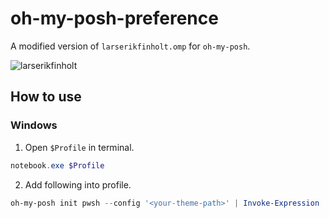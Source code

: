# oh-my-posh-preference
A modified version of `larserikfinholt.omp` for `oh-my-posh`.

![larserikfinholt](https://github.com/UPIMMUNITY/oh-my-posh-preference/assets/77432836/ccd0688a-49ab-4862-baf2-1aa24f947ba1)

## How to use

### Windows

1. Open `$Profile` in terminal.
```powershell
notebook.exe $Profile
```

2. Add following into profile.
```powershell
oh-my-posh init pwsh --config '<your-theme-path>' | Invoke-Expression
```
